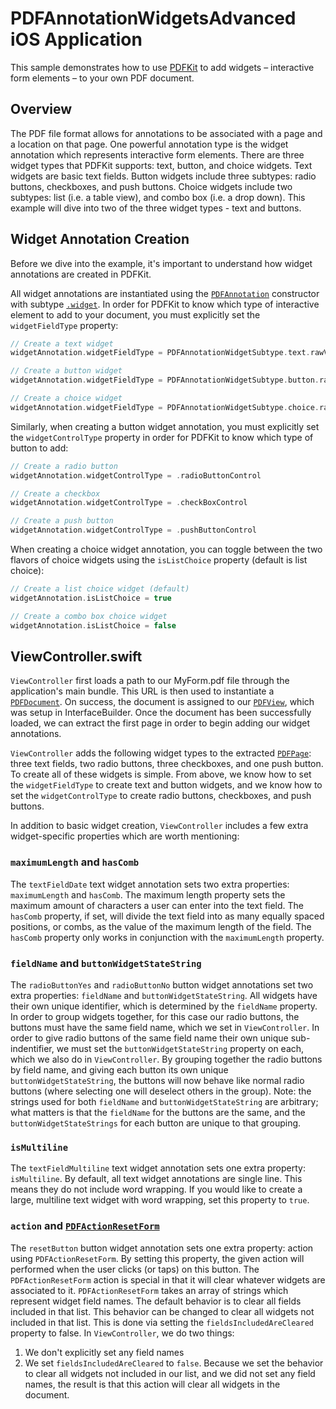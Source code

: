 # PDFAnnotationWidgetsAdvanced iOS Application

This sample demonstrates how to use [PDFKit](https://developer.apple.com/documentation/pdfkit) to add widgets – interactive form elements – to your own PDF document.

## Overview

The PDF file format allows for annotations to be associated with a page and a location on that page.
One powerful annotation type is the widget annotation which represents interactive form elements. There 
are three widget types that PDFKit supports: text, button, and choice widgets. Text widgets are basic
text fields. Button widgets include three subtypes: radio buttons, checkboxes, and push buttons. Choice 
widgets include two subtypes: list (i.e. a table view), and combo box (i.e. a drop down). This example 
will dive into two of the three widget types - text and buttons.

## Widget Annotation Creation

Before we dive into the example, it's important to understand how widget annotations are created in
PDFKit.

All widget annotations are instantiated using the 
[`PDFAnnotation`](https://developer.apple.com/documentation/pdfkit/pdfannotation) constructor with subtype 
[`.widget`](https://developer.apple.com/documentation/pdfkit/pdfannotationsubtype/2876103-widget). In
order for PDFKit to know which type of interactive element to add to your document, you must explicitly
set the `widgetFieldType` property:

```swift
// Create a text widget
widgetAnnotation.widgetFieldType = PDFAnnotationWidgetSubtype.text.rawValue
```

```swift
// Create a button widget
widgetAnnotation.widgetFieldType = PDFAnnotationWidgetSubtype.button.rawValue
```

```swift
// Create a choice widget
widgetAnnotation.widgetFieldType = PDFAnnotationWidgetSubtype.choice.rawValue
```

Similarly, when creating a button widget annotation, you must explicitly set the `widgetControlType` property 
in order for PDFKit to know which type of button to add:

```swift
// Create a radio button
widgetAnnotation.widgetControlType = .radioButtonControl
```

```swift
// Create a checkbox
widgetAnnotation.widgetControlType = .checkBoxControl
```

```swift
// Create a push button
widgetAnnotation.widgetControlType = .pushButtonControl
```

When creating a choice widget annotation, you can toggle between the two flavors of choice widgets using
the `isListChoice` property (default is list choice):

```swift
// Create a list choice widget (default)
widgetAnnotation.isListChoice = true
```

```swift
// Create a combo box choice widget
widgetAnnotation.isListChoice = false
```

## ViewController.swift

`ViewController` first loads a path to our MyForm.pdf file through the application's main bundle. This URL
is then used to instantiate a [`PDFDocument`](https://developer.apple.com/documentation/pdfkit/pdfdocument).
On success, the document is assigned to our 
[`PDFView`](https://developer.apple.com/documentation/pdfkit/pdfview), which
was setup in InterfaceBuilder. Once the document has been successfully loaded, we can extract the first
page in order to begin adding our widget annotations.

`ViewController` adds the following widget types to the extracted 
[`PDFPage`](https://developer.apple.com/documentation/pdfkit/pdfpage): three text fields, two radio
buttons, three checkboxes, and one push button. To create all of these widgets is simple. From above, we
know how to set the `widgetFieldType` to create text and button widgets, and we know how to set the
`widgetControlType` to create radio buttons, checkboxes, and push buttons.

In addition to basic widget creation, `ViewController` includes a few extra widget-specific properties
which are worth mentioning:

### `maximumLength` and `hasComb`
The `textFieldDate` text widget annotation sets two extra properties: `maximumLength` and `hasComb`.
The maximum length property sets the maximum amount of characters a user can enter into the text
field. The `hasComb` property, if set, will divide the text field into as many equally spaced
positions, or combs, as the value of the maximum length of the field. The `hasComb` property only works
in conjunction with the `maximumLength` property.

### `fieldName` and `buttonWidgetStateString`
The `radioButtonYes` and `radioButtonNo` button widget annotations set two extra properties: `fieldName` and
`buttonWidgetStateString`.
All widgets have their own unique identifier, which is determined by the `fieldName` property. In
order to group widgets together, for this case our radio buttons, the buttons must have the same
field name, which we set in `ViewController`. In order to give radio buttons of the same field name
their own unique sub-indentifier, we must set the `buttonWidgetStateString` property on each, which
we also do in `ViewController`. By grouping together the radio buttons by field name, and giving
each button its own unique `buttonWidgetStateString`, the buttons will now behave like normal radio
buttons (where selecting one will deselect others in the group).
Note: the strings used for both `fieldName` and `buttonWidgetStateString` are arbitrary; what matters is
that the `fieldName` for the buttons are the same, and the `buttonWidgetStateStrings` for each button
are unique to that grouping.

### `isMultiline`
The `textFieldMultiline` text widget annotation sets one extra property: `isMultiline`.
By default, all text widget annotations are single line. This means they do not include word
wrapping. If you would like to create a large, multiline text widget with word wrapping, set this
property to `true`.

### `action` and [`PDFActionResetForm`](https://developer.apple.com/documentation/pdfkit/pdfactionresetform)
The `resetButton` button widget annotation sets one extra property: action using `PDFActionResetForm`.
By setting this property, the given action will performed when the user clicks (or taps) on this
button. The `PDFActionResetForm` action is special in that it will clear whatever widgets are
associated to it. `PDFActionResetForm` takes an array of strings which represent widget field names.
The default behavior is to clear all fields included in that list. This behavior can be changed to
clear all widgets not included in that list. This is done via setting the `fieldsIncludedAreCleared`
property to false.
In `ViewController`, we do two things: 

1. We don't explicitly set any field names
2. We set `fieldsIncludedAreCleared` to `false`. Because we set the behavior to clear all widgets not included 
in our list, and we did not set any field names, the result is that this action will clear all widgets in the document.
